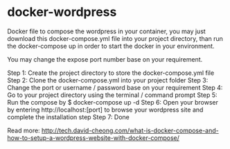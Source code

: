 # docker-wordpress
Docker file to compose the wordpress in your container, you may just download this docker-compose.yml file into your project directory, than run the docker-compose up in order to start the docker in your environment.

You may change the expose port number base on your requirement.

Step 1: Create the project directory to store the docker-compose.yml file
Step 2: Clone the docker-compose.yml into your project folder
Step 3: Change the port or username / password base on your requirement
Step 4: Go to your project directory using the terminal / command prompt
Step 5: Run the compose by $ docker-compose up -d
Step 6: Open your browser by entering http://localhost:[port] to browse your wordpress site and complete the installation step
Step 7: Done

Read more: http://tech.david-cheong.com/what-is-docker-compose-and-how-to-setup-a-wordpress-website-with-docker-compose/
